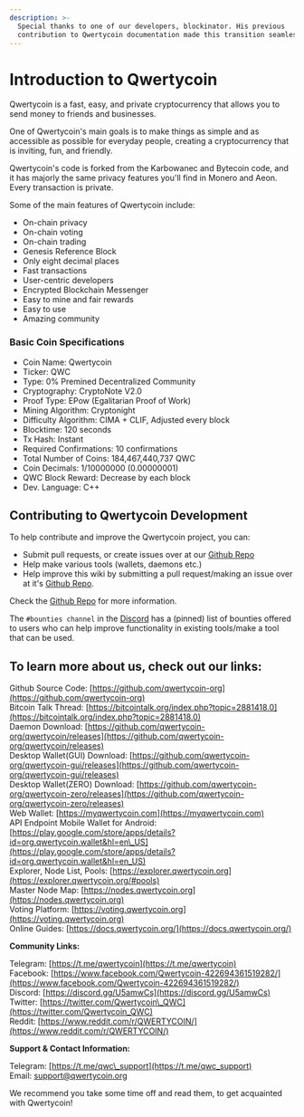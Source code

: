 ```yaml
---
description: >-
  Special thanks to one of our developers, blockinator. His previous
  contribution to Qwertycoin documentation made this transition seamless.
---
```


# Introduction to Qwertycoin

Qwertycoin is a fast, easy, and private cryptocurrency that allows you to send money to friends and businesses.

One of Qwertycoin's main goals is to make things as simple and as accessible as possible for everyday people, creating a cryptocurrency that is inviting, fun, and friendly.

Qwertycoin's code is forked from the Karbowanec and Bytecoin code, and it has majorly the same privacy features you'll find in Monero and Aeon. Every transaction is private.

Some of the main features of Qwertycoin include:

* On-chain privacy
* On-chain voting
* On-chain trading
* Genesis Reference Block
* Only eight decimal places
* Fast transactions
* User-centric developers
* Encrypted Blockchain Messenger
* Easy to mine and fair rewards
* Easy to use
* Amazing community

### Basic Coin Specifications

* Coin Name: Qwertycoin
* Ticker: QWC 
* Type: 0% Premined Decentralized Community 
* Cryptography: CryptoNote V2.0
* Proof Type: EPow \(Egalitarian Proof of Work\)
* Mining Algorithm: Cryptonight
* Difficulty Algorithm: CIMA + CLIF, Adjusted every block
* Blocktime: 120 seconds
* Tx Hash: Instant
* Required Confirmations: 10 confirmations
* Total Number of Coins: 184,467,440,737 QWC
* Coin Decimals: 1/10000000 \(0.00000001\)
* QWC Block Reward: Decrease by each block
* Dev. Language: C++

## Contributing to Qwertycoin Development

To help contribute and improve the Qwertycoin project, you can:

* Submit pull requests, or create issues over at our [Github Repo](https://github.com/qwertycoin-org/qwertycoin)
* Help make various tools \(wallets, daemons etc.\)
* Help improve this wiki by submitting a pull request/making an issue over at it's [Github Repo](https://github.com/qwertycoin-org/qwertycoin).

Check the [Github Repo](https://github.com/qwertycoin-org/qwertycoin) for more information.

The `#bounties channel` in the [Discord](https://qwertycoin.org/discord) has a \(pinned\) list of bounties offered to users who can help improve functionality in existing tools/make a tool that can be used.

## To learn more about us, check out our links:

Github Source Code: [https://github.com/qwertycoin-org](https://github.com/qwertycoin-org)  
Bitcoin Talk Thread: [https://bitcointalk.org/index.php?topic=2881418.0](https://bitcointalk.org/index.php?topic=2881418.0)  
Daemon Download: [https://github.com/qwertycoin-org/qwertycoin/releases](https://github.com/qwertycoin-org/qwertycoin/releases)  
Desktop Wallet\(GUI\) Download: [https://github.com/qwertycoin-org/qwertycoin-gui/releases](https://github.com/qwertycoin-org/qwertycoin-gui/releases)  
Desktop Wallet\(ZERO\) Download: [https://github.com/qwertycoin-org/qwertycoin-zero/releases](https://github.com/qwertycoin-org/qwertycoin-zero/releases)  
Web Wallet: [https://myqwertycoin.com](https://myqwertycoin.com)  
API Endpoint Mobile Wallet for Android: [https://play.google.com/store/apps/details?id=org.qwertycoin.wallet&hl=en\_US](https://play.google.com/store/apps/details?id=org.qwertycoin.wallet&hl=en_US)  
Explorer, Node List, Pools: [https://explorer.qwertycoin.org](https://explorer.qwertycoin.org/#pools)  
Master Node Map: [https://nodes.qwertycoin.org](https://nodes.qwertycoin.org)  
Voting Platform: [https://voting.qwertycoin.org](https://voting.qwertycoin.org)  
Online Guides: [https://docs.qwertycoin.org/](https://docs.qwertycoin.org/)

**Community Links:**

Telegram: [https://t.me/qwertycoin](https://t.me/qwertycoin)  
Facebook: [https://www.facebook.com/Qwertycoin-422694361519282/](https://www.facebook.com/Qwertycoin-422694361519282/)  
Discord: [https://discord.gg/U5amwCs](https://discord.gg/U5amwCs)  
Twitter: [https://twitter.com/Qwertycoin\_QWC](https://twitter.com/Qwertycoin_QWC)  
Reddit: [https://www.reddit.com/r/QWERTYCOIN/](https://www.reddit.com/r/QWERTYCOIN/)

**Support & Contact Information:**

Telegram: [https://t.me/qwc\_support](https://t.me/qwc_support)  
Email: [support@qwertycoin.org](mailto:support@qwertycoin.org)

We recommend you take some time off and read them, to get acquainted with Qwertycoin!

